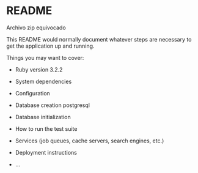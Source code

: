 # README

Archivo zip equivocado

This README would normally document whatever steps are necessary to get the
application up and running.

Things you may want to cover:

- Ruby version 3.2.2

- System dependencies

- Configuration

- Database creation postgresql

- Database initialization

- How to run the test suite

- Services (job queues, cache servers, search engines, etc.)

- Deployment instructions

- ...
